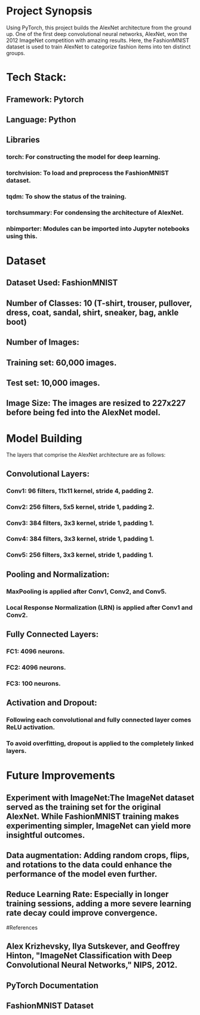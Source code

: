 # Project Synopsis 
Using PyTorch, this project builds the AlexNet architecture from the ground up. One of the first deep convolutional neural networks, AlexNet, won the 2012 ImageNet competition with amazing results. Here, the FashionMNIST dataset is used to train AlexNet to categorize fashion items into ten distinct groups. 
# Tech Stack: 
## Framework: Pytorch
## Language: Python
## Libraries 
### torch: For constructing the model for deep learning. 
### torchvision: To load and preprocess the FashionMNIST dataset.
### tqdm: To show the status of the training. 
### torchsummary: For condensing the architecture of AlexNet. 
### nbimporter: Modules can be imported into Jupyter notebooks using this.
# Dataset
## Dataset Used: FashionMNIST
## Number of Classes: 10 (T-shirt, trouser, pullover, dress, coat, sandal, shirt, sneaker, bag, ankle boot)
## Number of Images:
## Training set: 60,000 images.
## Test set: 10,000 images.
## Image Size: The images are resized to 227x227 before being fed into the AlexNet model.
# Model Building
The layers that comprise the AlexNet architecture are as follows:
## Convolutional Layers:
### Conv1: 96 filters, 11x11 kernel, stride 4, padding 2.
### Conv2: 256 filters, 5x5 kernel, stride 1, padding 2.
### Conv3: 384 filters, 3x3 kernel, stride 1, padding 1.
### Conv4: 384 filters, 3x3 kernel, stride 1, padding 1.
### Conv5: 256 filters, 3x3 kernel, stride 1, padding 1.
## Pooling and Normalization:
### MaxPooling is applied after Conv1, Conv2, and Conv5.
### Local Response Normalization (LRN) is applied after Conv1 and Conv2.
## Fully Connected Layers:
### FC1: 4096 neurons.
### FC2: 4096 neurons.
### FC3: 100 neurons.
## Activation and Dropout:
### Following each convolutional and fully connected layer comes ReLU activation.
### To avoid overfitting, dropout is applied to the completely linked layers.
# Future Improvements
## Experiment with ImageNet:The ImageNet dataset served as the training set for the original AlexNet. While FashionMNIST training makes experimenting simpler, ImageNet can yield more insightful outcomes.
## Data augmentation: Adding random crops, flips, and rotations to the data could enhance the performance of the model even further.
## Reduce Learning Rate: Especially in longer training sessions, adding a more severe learning rate decay could improve convergence.
#References
## Alex Krizhevsky, Ilya Sutskever, and Geoffrey Hinton, "ImageNet Classification with Deep Convolutional Neural Networks," NIPS, 2012.
## PyTorch Documentation
## FashionMNIST Dataset
